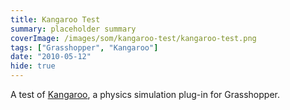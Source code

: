 ```yaml
---
title: Kangaroo Test
summary: placeholder summary
coverImage: /images/som/kangaroo-test/kangaroo-test.png
tags: ["Grasshopper", "Kangaroo"]
date: "2010-05-12"
hide: true
---
```


A test of [Kangaroo](http://www.food4rhino.com/project/kangaroo), a physics simulation plug-in for Grasshopper.
